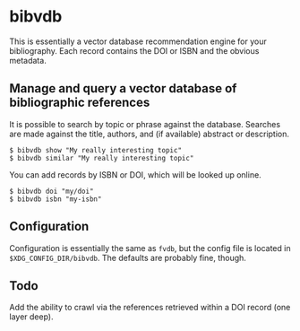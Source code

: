 # bibvdb

This is essentially a vector database recommendation engine for your bibliography.
Each record contains the DOI or ISBN and the obvious metadata.


## Manage and query a vector database of bibliographic references

It is possible to search by topic or phrase against the database.
Searches are made against the title, authors, and (if available) abstract or description.

```
$ bibvdb show "My really interesting topic"
$ bibvdb similar "My really interesting topic"
```

You can add records by ISBN or DOI, which will be looked up online.

```
$ bibvdb doi "my/doi"
$ bibvdb isbn "my-isbn"
```

## Configuration

Configuration is essentially the same as `fvdb`, but the config file is located in `$XDG_CONFIG_DIR/bibvdb`. The defaults are probably fine, though.

## Todo

Add the ability to crawl via the references retrieved within a DOI record (one layer deep).

